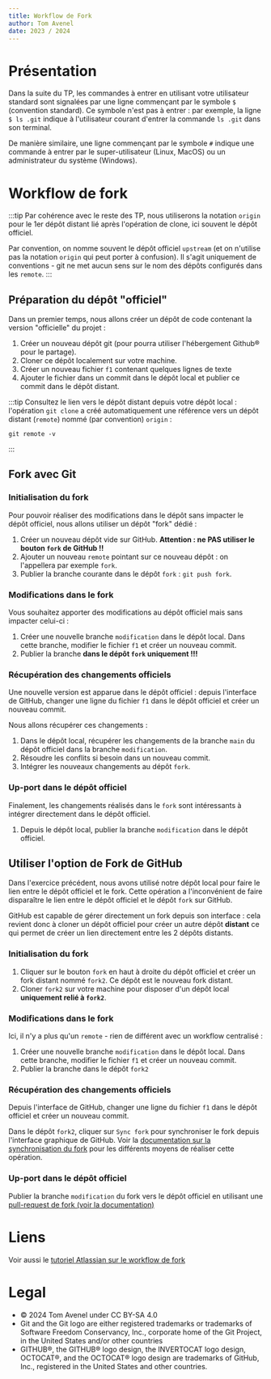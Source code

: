 ```yaml
---
title: Workflow de Fork
author: Tom Avenel
date: 2023 / 2024
---
```


# Présentation

Dans la suite du TP, les commandes à entrer en utilisant votre utilisateur standard sont signalées par une ligne commençant par le symbole `$` (convention standard). Ce symbole n'est pas à entrer : par exemple, la ligne `$ ls .git` indique à l'utilisateur courant d'entrer la commande `ls .git` dans son terminal.

De manière similaire, une ligne commençant par le symbole `#` indique une commande à entrer par le super-utilisateur (Linux, MacOS) ou un administrateur du système (Windows).

# Workflow de fork

:::tip
Par cohérence avec le reste des TP, nous utiliserons la notation `origin` pour le 1er dépôt distant lié après l'opération de clone, ici souvent le dépôt officiel.

Par convention, on nomme souvent le dépôt officiel `upstream` (et on n'utilise pas la notation `origin` qui peut porter à confusion). Il s'agit uniquement de conventions - git ne met aucun sens sur le nom des dépôts configurés dans les `remote`.
:::

## Préparation du dépôt "officiel"

Dans un premier temps, nous allons créer un dépôt de code contenant la version "officielle" du projet :

1. Créer un nouveau dépôt git (pour pourra utiliser l'hébergement Github® pour le partage).
1. Cloner ce dépôt localement sur votre machine.
1. Créer un nouveau fichier `f1` contenant quelques lignes de texte
1. Ajouter le fichier dans un commit dans le dépôt local et publier ce commit dans le dépôt distant.

:::tip
Consultez le lien vers le dépôt distant depuis votre dépôt local : l'opération `git clone` a créé automatiquement une référence vers un dépôt distant (`remote`) nommé (par convention) `origin` :

```
git remote -v
```
:::

## Fork avec Git

### Initialisation du fork

Pour pouvoir réaliser des modifications dans le dépôt sans impacter le dépôt officiel, nous allons utiliser un dépôt "fork" dédié :

1. Créer un nouveau dépôt vide sur GitHub. **Attention : ne PAS utiliser le bouton `fork` de GitHub !!**
1. Ajouter un nouveau `remote` pointant sur ce nouveau dépôt : on l'appellera par exemple `fork`.
1. Publier la branche courante dans le dépôt `fork` : `git push fork`.

### Modifications dans le fork

Vous souhaitez apporter des modifications au dépôt officiel mais sans impacter celui-ci :

1. Créer une nouvelle branche `modification` dans le dépôt local. Dans cette branche, modifier le fichier `f1` et créer un nouveau commit.
1. Publier la branche **dans le dépôt `fork` uniquement !!!**

### Récupération des changements officiels

Une nouvelle version est apparue dans le dépôt officiel : depuis l'interface de GitHub, changer une ligne du fichier `f1` dans le dépôt officiel et créer un nouveau commit.

Nous allons récupérer ces changements :

1. Dans le dépôt local, récupérer les changements de la branche `main` du dépôt officiel dans la branche `modification`.
1. Résoudre les conflits si besoin dans un nouveau commit.
1. Intégrer les nouveaux changements au dépôt `fork`.

### Up-port dans le dépôt officiel

Finalement, les changements réalisés dans le `fork` sont intéressants à intégrer directement dans le dépôt officiel.

1. Depuis le dépôt local, publier la branche `modification` dans le dépôt officiel.

## Utiliser l'option de Fork de GitHub

Dans l'exercice précédent, nous avons utilisé notre dépôt local pour faire le lien entre le dépôt officiel et le fork. Cette opération a l'inconvénient de faire disparaître le lien entre le dépôt officiel et le dépôt `fork` sur GitHub.

GitHub est capable de gérer directement un fork depuis son interface : cela revient donc à cloner un dépôt officiel pour créer un autre dépôt **distant** ce qui permet de créer un lien directement entre les 2 dépôts distants.

### Initialisation du fork

1. Cliquer sur le bouton `fork` en haut à droite du dépôt officiel et créer un fork distant nommé `fork2`. Ce dépôt est le nouveau fork distant.
1. Cloner `fork2` sur votre machine pour disposer d'un dépôt local **uniquement relié à `fork2`**.

### Modifications dans le fork

Ici, il n'y a plus qu'un `remote` - rien de différent avec un workflow centralisé :

1. Créer une nouvelle branche `modification` dans le dépôt local. Dans cette branche, modifier le fichier `f1` et créer un nouveau commit.
1. Publier la branche dans le dépôt `fork2`

### Récupération des changements officiels

Depuis l'interface de GitHub, changer une ligne du fichier `f1` dans le dépôt officiel et créer un nouveau commit.

Dans le dépôt `fork2`, cliquer sur `Sync fork` pour synchroniser le fork depuis l'interface graphique de GitHub. Voir la [documentation sur la synchronisation du fork](https://docs.github.com/en/pull-requests/collaborating-with-pull-requests/working-with-forks/syncing-a-fork?platform=linux) pour les différents moyens de réaliser cette opération.

### Up-port dans le dépôt officiel

Publier la branche `modification` du fork vers le dépôt officiel en utilisant une [pull-request de fork (voir la documentation)](https://docs.github.com/en/pull-requests/collaborating-with-pull-requests/proposing-changes-to-your-work-with-pull-requests/committing-changes-to-a-pull-request-branch-created-from-a-fork)

# Liens

Voir aussi le [tutoriel Atlassian sur le workflow de fork](https://www.atlassian.com/fr/git/tutorials/comparing-workflows/forking-workflow)

# Legal

- © 2024 Tom Avenel under CC  BY-SA 4.0
- Git and the Git logo are either registered trademarks or trademarks of Software Freedom Conservancy, Inc., corporate home of the Git Project, in the United States and/or other countries
- GITHUB®, the GITHUB® logo design, the INVERTOCAT logo design, OCTOCAT®, and the OCTOCAT® logo design are trademarks of GitHub, Inc., registered in the United States and other countries.
